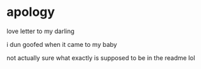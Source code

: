 # apology
love letter to my darling

i dun goofed when it came to my baby

not actually sure what exactly is supposed to be in the readme lol
